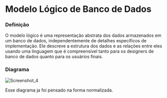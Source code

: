 # Modelo Lógico de Banco de Dados
### Definição
O modelo lógico é uma representação abstrata dos dados armazenados em um banco de dados, independentemente de detalhes
específicos de implementação. Ele descreve a estrutura dos dados e as relações entre eles usando uma linguagem que é
compreensível tanto para os designers de banco de dados quanto para os usuários finais.

### Diagrama
![Screenshot_4](https://github.com/guizen-dev/python-mysql-commercedb/assets/94479811/56d1f310-5e6a-4420-998a-2aec395039a0)

Esse diagrama ja foi pensado na forma normalizada.
